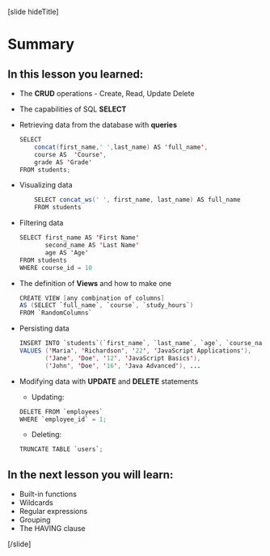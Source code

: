 [slide hideTitle]
# Summary

## In this lesson you learned:

- The **CRUD** operations - Create, Read, Update Delete
- The capabilities of SQL **SELECT**

- Retrieving data from the database with **queries**

    ```Java
    SELECT
        concat(first_name,' ',last_name) AS 'full_name',
        course AS  'Course',  
        grade AS 'Grade'
    FROM students;
    ```

- Visualizing data

    ```java
        SELECT concat_ws(' ', first_name, last_name) AS full_name
        FROM students
    ```

- Filtering data

    ```java
    SELECT first_name AS 'First Name'
           second_name AS 'Last Name'
           age AS 'Age'
    FROM students
    WHERE course_id = 10
    ```
- The definition of **Views** and how to make one

    ```java
    CREATE VIEW [any combination of columns] 
    AS (SELECT `full_name`, `course`, `study_hours`)
    FROM `RandomColumns`
    ```
- Persisting data

    ```java
    INSERT INTO `students`(`first_name`, `last_name`, `age`, `course_name`) 
    VALUES ('Maria', 'Richardson', '22', 'JavaScript Applications'),
           ('Jane', 'Doe', '12', 'JavaScript Basics'),
           ('John', 'Doe', '16', 'Java Advanced'), ...
    ```
- Modifying data with **UPDATE** and **DELETE** statements

    - Updating:
    ```java
    DELETE FROM `employees`      
    WHERE `employee_id` = 1;   
    ```

    - Deleting:
    ```java
    TRUNCATE TABLE `users`;
    ```


## In the next lesson you will learn:

- Built-in functions
- Wildcards
- Regular expressions
- Grouping
- The HAVING clause

[/slide]
